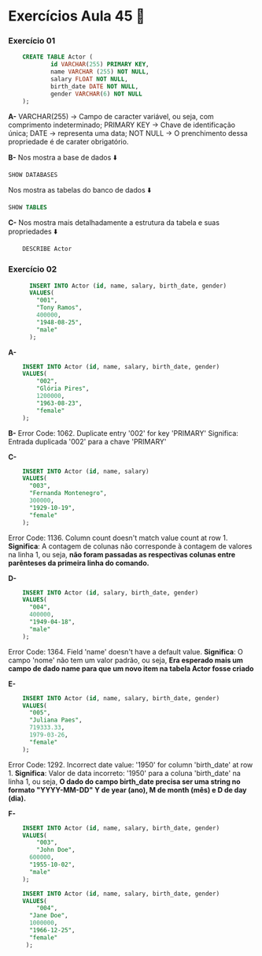 
# Exercícios Aula 45  :memo:  

### Exercício 01

```sql
	CREATE TABLE Actor ( 
			id VARCHAR(255) PRIMARY KEY, 
			name VARCHAR (255) NOT NULL, 
			salary FLOAT NOT NULL, 
			birth_date DATE NOT NULL, 
			gender VARCHAR(6) NOT NULL 
	);
```
**A-** 
VARCHAR(255) -> Campo de caracter variável, ou seja, com comprimento indeterminado;
PRIMARY KEY -> Chave de identificação única;
DATE -> representa uma data;
NOT NULL -> O prenchimento dessa propriedade é de carater obrigatório.

**B-**
Nos mostra a base de dados :arrow_down:
```sql
SHOW DATABASES
```
Nos mostra as tabelas do banco de dados :arrow_down:
```sql
SHOW TABLES
```

**C-**
Nos mostra mais detalhadamente a estrutura da tabela e suas propriedades :arrow_down:
```sql
	DESCRIBE Actor
```


### Exercício 02
  
  ```sql
		INSERT INTO Actor (id, name, salary, birth_date, gender)
		VALUES(
		  "001", 
		  "Tony Ramos",
		  400000,
		  "1948-08-25", 
		  "male"
		);
```  

**A-**
``` sql
	INSERT INTO Actor (id, name, salary, birth_date, gender)
	VALUES(
		"002",
		"Glória Pires",
		1200000,
		"1963-08-23",
		"female"
	);
```
  
**B-**
Error Code: 1062. Duplicate entry '002' for key 'PRIMARY'
Significa: Entrada duplicada '002' para a chave 'PRIMARY'

**C-**
```sql
	INSERT INTO Actor (id, name, salary)
	VALUES(
	  "003", 
	  "Fernanda Montenegro",
	  300000,
	  "1929-10-19", 
	  "female"
	);
```
Error Code: 1136. Column count doesn't match value count at row 1.
**Significa**: A contagem de colunas não corresponde à contagem de valores na linha 1, ou seja, **não foram passadas as respectivas colunas entre parênteses da primeira linha do comando.**

**D-**
```sql
	INSERT INTO Actor (id, salary, birth_date, gender)
	VALUES(
	  "004",
	  400000,
	  "1949-04-18", 
	  "male"
	);
```
Error Code: 1364. Field 'name' doesn't have a default value.
**Significa**: O campo 'nome' não tem um valor padrão, ou seja, **Era esperado mais um campo de dado name para que um novo item na 
tabela Actor fosse criado**

**E-**
```sql
	INSERT INTO Actor (id, name, salary, birth_date, gender)
	VALUES(
	  "005", 
	  "Juliana Paes",
	  719333.33,
	  1979-03-26, 
	  "female"
	);
```
Error Code: 1292. Incorrect date value: '1950' for column 'birth_date' at row 1.
**Significa**: Valor de data incorreto: '1950' para a coluna 'birth_date' na linha 1, ou seja, **O dado do campo birth_date precisa ser uma string no formato "YYYY-MM-DD"
Y de year (ano), M de month (mês) e D de day (dia).**

**F-**
```sql
	INSERT INTO Actor (id, name, salary, birth_date, gender)
	VALUES(
		"003",
		"John Doe",
	  600000,
	  "1955-10-02", 
	  "male"
	);

	INSERT INTO Actor (id, name, salary, birth_date, gender)
	VALUES(
		"004", 
	  "Jane Doe",
	  1000000,
	  "1966-12-25", 
	  "female"
	 );
```



